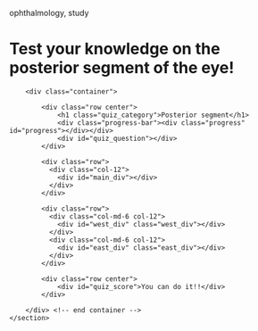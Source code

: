 

<span class="tinypinkspace">ophthalmology, study</span>

# Test your knowledge on the posterior segment of the eye!


<section id="quiz_section">

        <div class="container">

            <div class="row center">
                <h1 class="quiz_category">Posterior segment</h1>
                <div class="progress-bar"><div class="progress" id="progress"></div></div>
                <div id="quiz_question"></div>
            </div>

            <div class="row">
              <div class="col-12">
                <div id="main_div"></div>
              </div>
            </div>
            
            <div class="row">
              <div class="col-md-6 col-12">
                <div id="west_div" class="west_div"></div>
              </div>
              <div class="col-md-6 col-12">
                <div id="east_div" class="east_div"></div>
              </div>
            </div>

            <div class="row center">
                <div id="quiz_score">You can do it!!</div>
            </div>

        </div> <!-- end container -->
    </section>